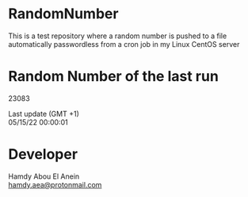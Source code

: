 # RandomNumber    
This is a test repository where a random number is pushed to a file automatically passwordless from a cron job in my Linux CentOS server    
# Random Number of the last run   
23083
      
Last update (GMT +1)    
05/15/22 00:00:01
# Developer    
Hamdy Abou El Anein   
hamdy.aea@protonmail.com
